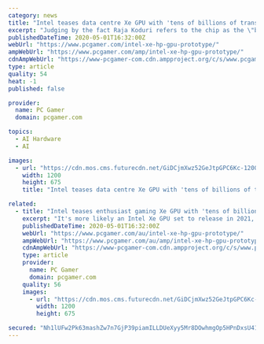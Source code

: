 ```yaml
---
category: news
title: "Intel teases data centre Xe GPU with 'tens of billions of transistors' (updated)"
excerpt: "Judging by the fact Raja Koduri refers to the chip as the \"baap of all\", a term the Intel India team have been using in reference to the Intel Xe HP architecture, it sure looks a lot like Intel's prototype GPU."
publishedDateTime: 2020-05-01T16:32:00Z
webUrl: "https://www.pcgamer.com/intel-xe-hp-gpu-prototype/"
ampWebUrl: "https://www.pcgamer.com/amp/intel-xe-hp-gpu-prototype/"
cdnAmpWebUrl: "https://www-pcgamer-com.cdn.ampproject.org/c/s/www.pcgamer.com/amp/intel-xe-hp-gpu-prototype/"
type: article
quality: 54
heat: -1
published: false

provider:
  name: PC Gamer
  domain: pcgamer.com

topics:
  - AI Hardware
  - AI

images:
  - url: "https://cdn.mos.cms.futurecdn.net/GiDCjmXwz52GeJtpGPC6Kc-1200-80.jpg"
    width: 1200
    height: 675
    title: "Intel teases data centre Xe GPU with 'tens of billions of transistors' (updated)"

related:
  - title: "Intel teases enthusiast gaming Xe GPU with 'tens of billions of transistors'"
    excerpt: "It's more likely an Intel Xe GPU set to release in 2021, and it's just been teased by the Intel Odyssey team and Intel chief architect Raja Koduri on Twitter as a good fit for \"battle-fielding and b-floating\"."
    publishedDateTime: 2020-05-01T16:32:00Z
    webUrl: "https://www.pcgamer.com/au/intel-xe-hp-gpu-prototype/"
    ampWebUrl: "https://www.pcgamer.com/au/amp/intel-xe-hp-gpu-prototype/"
    cdnAmpWebUrl: "https://www-pcgamer-com.cdn.ampproject.org/c/s/www.pcgamer.com/au/amp/intel-xe-hp-gpu-prototype/"
    type: article
    provider:
      name: PC Gamer
      domain: pcgamer.com
    quality: 56
    images:
      - url: "https://cdn.mos.cms.futurecdn.net/GiDCjmXwz52GeJtpGPC6Kc-1200-80.jpg"
        width: 1200
        height: 675

secured: "Nh1lUFw2Pk63mashZw7n7GjP39piamILLDUeXyy5Mr8DOwhmgOp5HPnDxsU41dO6hWYIN/ETJo+usScqTCiZAcy2+WyUUEHKNZEKfZLWkqDDAGQzZSQR3159LvR3AeEY6suu8u2psjhHvOwOxy8oLlPKgIqN8CZV6/WEczBpjfwH4U6sFeOAkpPAvcIbKvodl7CQcFLCUVAUZRYD9jMXx3pY/UPvctC7UyhhP/0wT/U27SoECw+t9rKeRotx4RLzsjzGdnnLDPpwzuRoJdOExr6tPx9Jq0S/cHtZyi6AF5NxiQAWtiniaUm3ceKCNmUs;+r6VJQeOgY2LfbglrTE2+Q=="
---
```


